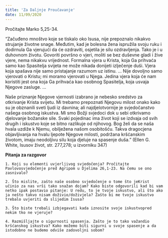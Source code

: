 ```yaml
---
title: 'Za Daljnje Proučavanje'
date: 11/09/2020
---
```


Pročitajte Marko 5,25-34.

“Začuđeno mnoštvo koje se tiskalo oko Isusa, nije prepoznalo nikakvo strujanje životne snage. Međutim, kad je bolesna žena ispružila svoju ruku i dodirnula Ga vjerujući da će ozdraviti, osjetila je silu ozdravljenja. Tako je i u duhovnom životu. Govoriti površno o vjeri, moliti se bez duševne gladi i žive vjere, nema nikakvu vrijednost. Formalna vjera u Krista, koja Ga prihvaća samo kao Spasitelja svijeta ne može nikada donijeti izlječenje duši. Vjera koja spašava nije samo pristajanje razumom uz istinu. ... Nije dovoljno samo vjerovati o Kristu; mi moramo vjerovati u Njega. Jedina vjera koja će nam koristiti jest ona koja Ga prihvaća kao osobnog Spasitelja, koja usvaja Njegove zasluge. ...

Naše priznanje Njegove vjernosti izabrano je nebesko sredstvo za otkrivanje Krista svijetu. Mi trebamo prepoznati Njegovu milost onako kako su je obznanili sveti ljudi iz davnina; ali najdjelotvornije je svjedočanstvo našega osobnog iskustva. Mi smo Božji svjedoci dok u sebi otkrivamo djelovanje božanske sile. Svaki pojedinac ima život koji se izdvaja od svih drugih i iskustvo koje se bitno razlikuje od njihovog. Bog želi da se naša hvala uzdiže k Njemu, obilježena našom osobitošću. Takva dragocjena objavljivanja na hvalu ljepote Njegove milosti, podržana kršćanskim životom, imaju neodoljivu silu koja djeluje na spasenje duša.” (Ellen G. White, Isusov život, str. 277,278; u izvorniku 347)

**Pitanja za razgovor**

`1.	Koji su elementi uvjerljivog svjedočenja? Pročitajte Pavlovosvjedočenje pred Agripom u Djelima 26,1-23. Na čemu se ono zasnivalo?`

`2.	Što mislite, zašto naše osobno svjedočenje o tome što jeKrist učinio za nas vrši tako snažan dojam? Kako biste odgovorili kad bi vam netko ipak postavio pitanje: U redu, to je tvoje iskustvo, ali što ako ja nešto takvo nisam doživio/doživjela? Zašto bi me tvoje iskustvo trebalo uvjeriti da slijedim Isusa?`

`3.	Što biste trebali izbjegavati kada iznosite svoje iskustvopred nekim tko ne vjeruje?`

`4.	Razmišljajte o sigurnosti spasenja. Zašto je to tako važandio kršćanskog iskustva? Kako možemo biti sigurni u svoje spasenje a da istodobno ne budemo odviše zadovoljni sobom?`